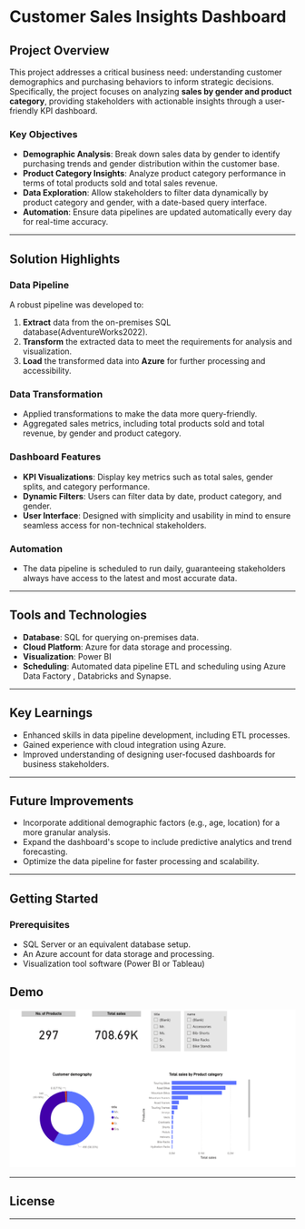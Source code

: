
# Customer Sales Insights Dashboard

## Project Overview

This project addresses a critical business need: understanding customer demographics and purchasing behaviors to inform strategic decisions. Specifically, the project focuses on analyzing **sales by gender and product category**, providing stakeholders with actionable insights through a user-friendly KPI dashboard.

### Key Objectives

- **Demographic Analysis**: Break down sales data by gender to identify purchasing trends and gender distribution within the customer base.
- **Product Category Insights**: Analyze product category performance in terms of total products sold and total sales revenue.
- **Data Exploration**: Allow stakeholders to filter data dynamically by product category and gender, with a date-based query interface.
- **Automation**: Ensure data pipelines are updated automatically every day for real-time accuracy.

---

## Solution Highlights

### Data Pipeline

A robust pipeline was developed to:

1. **Extract** data from the on-premises SQL database(AdventureWorks2022).
2. **Transform** the extracted data to meet the requirements for analysis and visualization.
3. **Load** the transformed data into **Azure** for further processing and accessibility.

### Data Transformation

- Applied transformations to make the data more query-friendly.
- Aggregated sales metrics, including total products sold and total revenue, by gender and product category.

### Dashboard Features

- **KPI Visualizations**: Display key metrics such as total sales, gender splits, and category performance.
- **Dynamic Filters**: Users can filter data by date, product category, and gender.
- **User Interface**: Designed with simplicity and usability in mind to ensure seamless access for non-technical stakeholders.

### Automation

- The data pipeline is scheduled to run daily, guaranteeing stakeholders always have access to the latest and most accurate data.

---

## Tools and Technologies

- **Database**: SQL for querying on-premises data.
- **Cloud Platform**: Azure for data storage and processing.
- **Visualization**: Power BI
- **Scheduling**: Automated data pipeline ETL and scheduling using Azure Data Factory , Databricks and Synapse.

---

## Key Learnings

- Enhanced skills in data pipeline development, including ETL processes.
- Gained experience with cloud integration using Azure.
- Improved understanding of designing user-focused dashboards for business stakeholders.

---

## Future Improvements

- Incorporate additional demographic factors (e.g., age, location) for a more granular analysis.
- Expand the dashboard's scope to include predictive analytics and trend forecasting.
- Optimize the data pipeline for faster processing and scalability.

---

## Getting Started

### Prerequisites

- SQL Server or an equivalent database setup.
- An Azure account for data storage and processing.
- Visualization tool software (Power BI or Tableau)


## Demo

![Dashboard Preview](/docs/dashboard_screenshot.png)

---

## License


---
